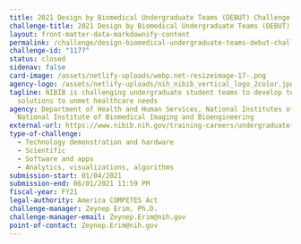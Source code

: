 ```yaml
---
title: 2021 Design by Biomedical Undergraduate Teams (DEBUT) Challenge
challenge-title: 2021 Design by Biomedical Undergraduate Teams (DEBUT) Challenge
layout: front-matter-data-markdownify-content
permalink: /challenge/design-biomedical-undergraduate-teams-debut-challenge/
challenge-id: "1177"
status: closed
sidenav: false
card-image: /assets/netlify-uploads/webp.net-resizeimage-17-.png
agency-logo: /assets/netlify-uploads/nih_nibib_vertical_logo_2color.jpg
tagline: NIBIB is challenging undergraduate student teams to develop technology
  solutions to unmet healthcare needs
agency: Department of Health and Human Services, National Institutes of Health,
  National Institute of Biomedical Imaging and Bioengineering
external-url: https://www.nibib.nih.gov/training-careers/undergraduate-graduate/design-biomedical-undergraduate-teams-debut-challenge
type-of-challenge:
  - Technology demonstration and hardware
  - Scientific
  - Software and apps
  - Analytics, visualizations, algorithms
submission-start: 01/04/2021
submission-end: 06/01/2021 11:59 PM
fiscal-year: FY21
legal-authority: America COMPETES Act
challenge-manager: Zeynep Erim, Ph.D.
challenge-manager-email: Zeynep.Erim@nih.gov
point-of-contact: Zeynep.Erim@nih.gov
---
```

